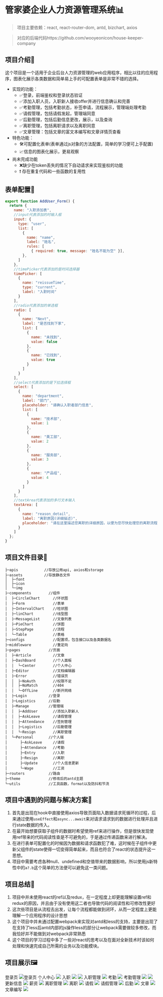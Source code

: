 # 管家婆企业人力资源管理系统📊

> 项目主要依赖：react, react-router-dom, antd, bizchart, axios

> 对应的后端代码https://github.com/wooyeonicon/house-keeper-company



## 项目介绍📰

这个项目是一个适用于企业后台人力资源管理的web应用程序，相比以往的应用程序，图表化展示各类数据和简单易上手的可配置表单是非常不错的选择。

- 实现的功能：
  - ✅登录，前端鉴权和登录状态验证
  - ✅添加入职人员，入职新人接收offer并进行信息确认和完善
  - ✅考勤管理，包括考勤状态，补签申请，流程展示，管理端处理考勤
  - ✅请假管理，包括请假发起，管理端同意
  - ✅后勤管理，包括后勤信息更改，展示，以及查询
  - ✅离职管理，包括离职请求以及离职同意
  - ✅文章管理：包括文章的富文本编写和文章详情页查看
- 特色功能：
  - 🛠可配置化表单(表单通过js对象的方法配置，简单的学习便可上手配置)
  - 📈信息的图表化展示，更易观察
- 尚未完成功能
  - ❌缺少在token丢失的情况下自动请求来实现鉴权的功能
  - ❗ 存在重复代码和一些函数的复用性

## 表单配置🔧

```javascript
export function AddUser_Form() {
  return {
    name: "入职添加表",
    //input代表添加的时输入框
    input: {
      type: "user",
      list: [
        {
          name: "name",
          label: "姓名",
          rules: [
            { required: true, message: "姓名不能为空" }],
        },
      ]
    },
    //timePicker代表添加的是时间选择器
    timePicker: [
      {
        name: "reissueTime",
        type: "current",
        label: "入职时间"
      }
    ],
    //radio代表添加的单选框
    radio: [
      {
        name: "Next",
        label: "是否找到下家",
        list: [
          {
            name: "未找到",
            value: false
          },
          {
            name: "已找到",
            value: true
          }
        ]
      }
    ],
    //select代表添加的是下拉选择框
    select: [
      {
        name: "department",
        label: "部门",
        placeholder: "请确认入职者部门信息",
        list: [
          {
            name: "技术部",
            value: 1
          },
          {
            name: "美工部",
            value: 2
          },
          {
            name: "服务部",
            value: 3
          },
          {
            name: "产品组",
            value: 4
          }
        ]
      }
    ],
    //textArea代表添加的多行文本输入
    textArea: [
      {
        name: "reason_detail",
        label: "离职原因(详细描述)",
        placeholder: "请在这里描述您离职的详细原因，以便为您尽快处理您的离职流程"
      }
    ]
  };
}
```

## 项目文件目录📁

```shell
├─apis            //存放公用api, axios和storage
├─assets          //存放静态文件
│  ├─font
│  ├─icon
│  └─img
├─components        //组件
│  ├─CircleChart      //环状图
│  ├─Form             //表单
│  ├─IntervalChart    //柱状图
│  ├─linChart         //线型图
│  ├─MessageList      //文章列表
│  ├─PieChart         //饼图
│  ├─StepPage         //流程
│  └─Table            //表格
├─configs             //配置项，包含接口以及各类数据名
├─middleware          //重定向
├─pages             //页面
│  ├─Article          //文章
│  ├─DashBoard        //个人面板
│  │  └─Center        //个人中心
│  ├─Editor           //文档编辑器
│  ├─Error            //错误页
│  │  ├─NoAuth        //权限不足
│  │  ├─NoMatch       //404
│  │  └─OffLine       //断开网络
│  ├─Login          //登录
│  ├─Logistics      //后勤
│  ├─Manage         //管理端
│  │  ├─AddUser       //添加入职新人
│  │  ├─AskLeave      //请假管理
│  │  ├─Attendance    //签到管理
│  │  ├─Logistics     //后勤管理
│  │  └─Resign        //离职管理
│  └─Personal       //个人端
│      ├─AskLeave     //请假
│      ├─Attendance   //考勤
│      ├─Entry        //入职
│      ├─Resign       //离职
│      ├─Update       //个人信息更新
│      └─Wage         //工资
├─routers           //路由
├─theme             //修改后的antd主题
└─utils             //工具函数，format以及防抖和节流
```

## 项目中遇到的问题与解决方案📎

1. 首先是出现在hook中直接使用axios导致页面陷入数据请求死循环的过程，后来通过使用`useEffect`和`async...await`来对请求请求到的数据进行处理并且进行state数据的传入。
2. 在最开始想要获取子组件的数据时希望使用ref来进行操作，但是很快发现使用ref带来的代码阅读性查是不可避免的，于是通过传递函数来进行解决。
3. 在进行表单可配置化的时候因为数据和请求函数犯了难，这时候在子组件中更新父组件的state使得一切变得简单起来，而且也符合了react的状态提升这一思想。
4. 项目中需要考虑各种null、undefined和空值带来的数据影响，所以使用js新特性中的`a?.b`这个简单的方法便可以避免这一类问题。

## 项目总结🌟

1. 项目中并未使用react的ref以及redux，在一定程度上却更能理解设置ref和redux的原因，并且由于没有使用这二者也导致代码的阅读性和可修改性更好
2. 这次些项目是从流程去出发，让每个流程都能做到闭环，从而一定程度上更能理解一个应用程序的设计思想
3. 这个项目中并未通过配置webpack来实现对antd和less的支持，主要是出现了在支持了less后antd内部的js操作less的部分让webpack需要做较多修改，而我恰好并不能做到对webpack非常熟悉
4. 这个项目的学习过程中多了一些对react的思考以及在面对全新技术时该如何处理和快速完成自己所需的业务以及功能模块。

## 项目展示🖼

登录页
![登录页](https://p9-juejin.byteimg.com/tos-cn-i-k3u1fbpfcp/281ce96a16c440ee9a8d8b00e0968703~tplv-k3u1fbpfcp-watermark.image)
个人中心
![](https://p9-juejin.byteimg.com/tos-cn-i-k3u1fbpfcp/70ae115cde67410391f9ca3d0eadbb81~tplv-k3u1fbpfcp-watermark.image)
入职
![](https://p3-juejin.byteimg.com/tos-cn-i-k3u1fbpfcp/14b815b547564cb89e7725229a1396d9~tplv-k3u1fbpfcp-watermark.image)
![](https://p9-juejin.byteimg.com/tos-cn-i-k3u1fbpfcp/0b1275643421465788f2d4513abe2aca~tplv-k3u1fbpfcp-watermark.image)
入职管理
![](https://p1-juejin.byteimg.com/tos-cn-i-k3u1fbpfcp/c5b7b7829aed4529b34c3e1f7dab5694~tplv-k3u1fbpfcp-watermark.image)
考勤
![](https://p6-juejin.byteimg.com/tos-cn-i-k3u1fbpfcp/c72a84d6489f4d64a8002a077988eee0~tplv-k3u1fbpfcp-watermark.image)
考勤管理
![](https://p9-juejin.byteimg.com/tos-cn-i-k3u1fbpfcp/fe8c125c1aa744e6a0ed34eef1403440~tplv-k3u1fbpfcp-watermark.image)
![](https://p1-juejin.byteimg.com/tos-cn-i-k3u1fbpfcp/63e18313ce9741bc9fb82717834d9aff~tplv-k3u1fbpfcp-watermark.image)
更新信息
![](https://p9-juejin.byteimg.com/tos-cn-i-k3u1fbpfcp/aa104813e3a84a0198f647cec984be6d~tplv-k3u1fbpfcp-watermark.image)
薪资
![](https://p9-juejin.byteimg.com/tos-cn-i-k3u1fbpfcp/f587b5a76c4442b5a73b083002c2b739~tplv-k3u1fbpfcp-watermark.image)
离职管理
![](https://p6-juejin.byteimg.com/tos-cn-i-k3u1fbpfcp/59314709540844d9a6bf61e09f0c9746~tplv-k3u1fbpfcp-watermark.image)
离职
![](https://p3-juejin.byteimg.com/tos-cn-i-k3u1fbpfcp/47d6b897a5d9448e850c5c15e19a11db~tplv-k3u1fbpfcp-watermark.image)
请假
![](https://p9-juejin.byteimg.com/tos-cn-i-k3u1fbpfcp/3c6db4bb654043ad836c18615b5dacd4~tplv-k3u1fbpfcp-watermark.image)
请假管理
![](https://p3-juejin.byteimg.com/tos-cn-i-k3u1fbpfcp/2d61c46accea413b8df93cd766792ae3~tplv-k3u1fbpfcp-watermark.image)
后勤
![](https://p3-juejin.byteimg.com/tos-cn-i-k3u1fbpfcp/e6e10a044d0645f281e325c8a84bba27~tplv-k3u1fbpfcp-watermark.image)
文章
![](https://p6-juejin.byteimg.com/tos-cn-i-k3u1fbpfcp/39a6140e02f04e3dbce17104781e7def~tplv-k3u1fbpfcp-watermark.image)
文章编写
![](https://p1-juejin.byteimg.com/tos-cn-i-k3u1fbpfcp/c599d7f006714766a017854696da2853~tplv-k3u1fbpfcp-watermark.image)
